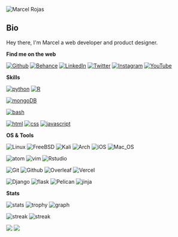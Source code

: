 ![Marcel Rojas](https://raw.githubusercontent.com/marcelrojas/marcelrojas/master/puzzle.jpg)

## Bio

Hey there, I'm Marcel a web developer and product designer.


<b>Find me on the web</b>

[![Github](https://img.shields.io/badge/Github-181717?style=for-the-badge&logo=github&logoColor=white)](https://github.com/marcelrojas)
[![Behance](https://img.shields.io/badge/Behance-blue?style=for-the-badge&logo=behance&logoColor=white)](https://instagram.com/marcelrojas_)
[![LinkedIn](https://img.shields.io/badge/LinkedIn-0077B5?style=for-the-badge&logo=linkedin&logoColor=white)](https://www.linkedin.com/in/whyismarcel/)
[![Twitter](https://img.shields.io/badge/Twitter-1DA1F2?style=for-the-badge&logo=twitter&logoColor=white)](https://twitter.com/marcelrojas_)
[![Instagram](https://img.shields.io/badge/Instagram-E4405F?style=for-the-badge&logo=instagram&logoColor=white)](https://instagram.com/marcelrojas_)
[![YouTube](https://img.shields.io/badge/YouTube-FF0000?style=for-the-badge&logo=youtube&logoColor=white)](https://instagram.com/marcelrojas_)


<b>Skills</b>

[![python](https://img.shields.io/badge/python-★★★-lightgrey?labelColor=3776AB&logo=Python&style=for-the-badge&logoColor=white)](https://www.python.org/)
[![R](https://img.shields.io/badge/R-★★☆-lightgrey?labelColor=276DC3&logo=R&style=for-the-badge&logoColor=white)](https://www.r-project.org/)


[![mongoDB](https://img.shields.io/badge/MongoDB-★☆☆-lightgrey?labelColor=47A248&logo=MongoDB&style=for-the-badge&logoColor=white)](https://www.mongodb.com/)


[![bash](https://img.shields.io/badge/bash-★★★-lightgrey?labelColor=4EAA25&logo=GNU-Bash&style=for-the-badge&logoColor=white)](https://en.wikipedia.org/wiki/Bash_(Unix_shell))


[![html](https://img.shields.io/badge/html-★★★-lightgrey?labelColor=E34F26&logo=HTML5&style=for-the-badge&logoColor=white)](https://www.w3schools.com/html)
[![css](https://img.shields.io/badge/css-★★★-lightgrey?labelColor=1572B6&logo=CSS3&style=for-the-badge&logoColor=white)](https://www.w3schools.com/css)
[![javascript](https://img.shields.io/badge/javascript-★☆☆-lightgrey?labelColor=F7DF1E&logo=JavaScript&style=for-the-badge&logoColor=black)](https://www.w3schools.com/js)


<b>OS & Tools</b>

![Linux](https://img.shields.io/badge/Linux-FCC624?logo=Linux&style=for-the-badge&logoColor=black)
![FreeBSD](https://img.shields.io/badge/freebsd-AB2B28?logo=freebsd&style=for-the-badge&logoColor=white)
![Kali](https://img.shields.io/badge/Kali_Linux-557C94?logo=kali-linux&style=for-the-badge&logoColor=white)
![Arch](https://img.shields.io/badge/Arch_Linux-1793D1?logo=arch-linux&style=for-the-badge&logoColor=white)
![iOS](https://img.shields.io/badge/iOS-000000?logo=ios&style=for-the-badge&logoColor=white)
![Mac_OS](https://img.shields.io/badge/Mac_OS-999999?logo=Apple&style=for-the-badge&logoColor=white)

![atom](https://img.shields.io/badge/-atom-66595C?logo=Atom&style=for-the-badge&logoColor=white)
![vim](https://img.shields.io/badge/-vim-019733?logo=Vim&style=for-the-badge&logoColor=white)
![Rstudio](https://img.shields.io/badge/-Rstudio-75AADB?logo=RStudio&style=for-the-badge&logoColor=white)

![Git](https://img.shields.io/badge/-Git-F05032?logo=Git&style=for-the-badge&logoColor=white)
![Github](https://img.shields.io/badge/-Github-181717?logo=Github&style=for-the-badge&logoColor=white)
![Overleaf](https://img.shields.io/badge/-Overleaf-47A141?logo=Overleaf&style=for-the-badge&logoColor=white)
![Vercel](https://img.shields.io/badge/-vercel-000000?logo=Vercel&style=for-the-badge&logoColor=white)

![Django](https://img.shields.io/badge/-Django-092E20?logo=Django&style=for-the-badge&logoColor=white)
![flask](https://img.shields.io/badge/-flask-000000?logo=Flask&style=for-the-badge&logoColor=white)
![Pelican](https://img.shields.io/badge/-Pelican-14A0C4?logo=Pelican&style=for-the-badge&logoColor=white)
![jinja](https://img.shields.io/badge/-jinja-B41717?logo=Jinja&style=for-the-badge&logoColor=white)


<b>Stats</b>

![stats](https://github-readme-stats.vercel.app/api?username=marcelrojas&title_color=3498db&text_color=2ecc71&icon_color=3498db&bg_color=00000000&hide_border=true&show_icons=true&include_all_commits=true&count_private=true&disable_animations=true)
![trophy](https://github-profile-trophy.vercel.app/?username=marcelrojas&no-bg=true&no-frame=true&column=4&theme=algolia)
![graph](https://github-readme-activity-graph.vercel.app/graph?username=marcelrojas&bg_color=0000000&color=2980b9&line=2980b9&point=27ae60&area_color=2980b9&area=true&hide_border=true)

![streak](https://github-contributor-stats.vercel.app/api?username=marcelrojas&title_color=3498db&text_color=2ecc71&icon_color=3498db&bg_color=00000000&hide_border=true&show_icons=true&include_all_commits=true&count_private=true&disable_animations=true)
![streak](https://streak-stats.demolab.com/?user=marcelrojas&hide_border=true&background=00000000&border=2980b9&stroke=2980b9&ring=27ae60&fire=27ae60&currStreakNum=2980b9&sideNums=2980b9&currStreakLabel=2980b9&sideLabels=2980b9&dates=2980b9)

![](https://komarev.com/ghpvc/?username=marcelrojas&style=flat-square&label=Views)
![](https://badges.pufler.dev/visits/marcelrojas/marcelrojas?color=black&logo=github&style=flat-square)
